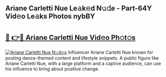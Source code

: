 ## Ariane Carletti Nue Le𝚊k𝚎d N𝚞𝚍e - Part-64Y Vid𝚎o Le𝚊ks Photos nybBY

# <h2><a href="http://fb7x5h.evod.top/?m=Ariane+Carletti+Nue">🔗 👉🔴 Ariane Carletti Nue Vid𝚎o Ph𝚘t𝚘s</a></h2>

[![Ariane Carletti Nue N𝚞d𝚎s](https://i.imgur.com/8V9OHl7.gif)](http://fb7x5h.evod.top/?m=Ariane+Carletti+Nue)
Influencer Ariane Carletti Nue known for posting dance-themed content and lifestyle snippets. A public figure like Ariane Carletti Nue, with a large platform and a captive audience, can use his influence to bring about positive change. 

